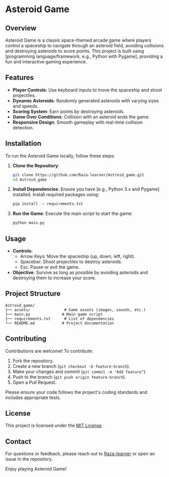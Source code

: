# Asteroid Game

## Overview
Asteroid Game is a classic space-themed arcade game where players control a spaceship to navigate through an asteroid field, avoiding collisions and destroying asteroids to score points. This project is built using [programming language/framework, e.g., Python with Pygame], providing a fun and interactive gaming experience.

## Features
- **Player Controls**: Use keyboard inputs to move the spaceship and shoot projectiles.
- **Dynamic Asteroids**: Randomly generated asteroids with varying sizes and speeds.
- **Scoring System**: Earn points by destroying asteroids.
- **Game Over Conditions**: Collision with an asteroid ends the game.
- **Responsive Design**: Smooth gameplay with real-time collision detection.

## Installation
To run the Asteroid Game locally, follow these steps:

1. **Clone the Repository**:
   ```bash
   git clone https://github.com/Raza-learner/Astroid_game.git
   cd Astroid_game
   ```

2. **Install Dependencies**:
   Ensure you have [e.g., Python 3.x and Pygame] installed. Install required packages using:
   ```bash
   pip install -r requirements.txt
   ```

3. **Run the Game**:
   Execute the main script to start the game:
   ```bash
   python main.py
   ```

## Usage
- **Controls**:
  - Arrow Keys: Move the spaceship (up, down, left, right).
  - Spacebar: Shoot projectiles to destroy asteroids.
  - Esc: Pause or exit the game.
- **Objective**: Survive as long as possible by avoiding asteroids and destroying them to increase your score.

## Project Structure
```
Astroid_game/
├── assets/               # Game assets (images, sounds, etc.)
├── main.py              # Main game script
├── requirements.txt      # List of dependencies
└── README.md            # Project documentation
```

## Contributing
Contributions are welcome! To contribute:
1. Fork the repository.
2. Create a new branch (`git checkout -b feature-branch`).
3. Make your changes and commit (`git commit -m "Add feature"`).
4. Push to the branch (`git push origin feature-branch`).
5. Open a Pull Request.

Please ensure your code follows the project's coding standards and includes appropriate tests.

## License
This project is licensed under the [MIT License](LICENSE).

## Contact
For questions or feedback, please reach out to [Raza-learner](https://github.com/Raza-learner) or open an issue in the repository.

Enjoy playing Asteroid Game!
